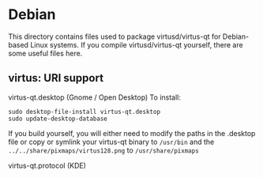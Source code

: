 
Debian
====================
This directory contains files used to package virtusd/virtus-qt
for Debian-based Linux systems. If you compile virtusd/virtus-qt yourself, there are some useful files here.

## virtus: URI support ##


virtus-qt.desktop  (Gnome / Open Desktop)
To install:

	sudo desktop-file-install virtus-qt.desktop
	sudo update-desktop-database

If you build yourself, you will either need to modify the paths in
the .desktop file or copy or symlink your virtus-qt binary to `/usr/bin`
and the `../../share/pixmaps/virtus128.png` to `/usr/share/pixmaps`

virtus-qt.protocol (KDE)


